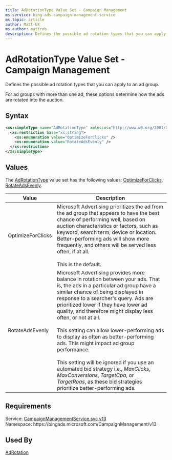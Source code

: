 ```yaml
---
title: AdRotationType Value Set - Campaign Management
ms.service: bing-ads-campaign-management-service
ms.topic: article
author: Matt-UX
ms.author: mattrob
description: Defines the possible ad rotation types that you can apply to an ad group.
---
```

# AdRotationType Value Set - Campaign Management
Defines the possible ad rotation types that you can apply to an ad group. 

For ad groups with more than one ad, these options determine how the ads are rotated into the auction.

## Syntax
```xml
<xs:simpleType name="AdRotationType" xmlns:xs="http://www.w3.org/2001/XMLSchema">
  <xs:restriction base="xs:string">
    <xs:enumeration value="OptimizeForClicks" />
    <xs:enumeration value="RotateAdsEvenly" />
  </xs:restriction>
</xs:simpleType>
```

## <a name="values"></a>Values

The [AdRotationType](adrotationtype.md) value set has the following values: [OptimizeForClicks](#optimizeforclicks), [RotateAdsEvenly](#rotateadsevenly).

|Value|Description|
|-----------|---------------|
|<a name="optimizeforclicks"></a>OptimizeForClicks|Microsoft Advertising prioritizes the ad from the ad group that appears to have the best chance of performing well, based on auction characteristics or factors, such as keyword, search term, device or location. Better-performing ads will show more frequently, and others will be served less often, if at all.<br/><br/>This is the default.|
|<a name="rotateadsevenly"></a>RotateAdsEvenly|Microsoft Advertising provides more balance in rotation between your ads. That is, the ads in a particular ad group have a similar chance of being displayed in response to a searcher's query. Ads are prioritized lower if they have lower ad quality, and therefore might display less often, or not at all.<br/><br/>This setting can allow lower-performing ads to display as often as better-performing ads. This might impact ad group performance.<br/><br/>This setting will be ignored if you use an automated bid strategy i.e., *MaxClicks*, *MaxConversions*, *TargetCpa*, or *TargetRoas*, as these bid strategies prioritize better-performing ads.|

## Requirements
Service: [CampaignManagementService.svc v13](https://campaign.api.bingads.microsoft.com/Api/Advertiser/CampaignManagement/v13/CampaignManagementService.svc)  
Namespace: https\://bingads.microsoft.com/CampaignManagement/v13  

## Used By
[AdRotation](adrotation.md)  
